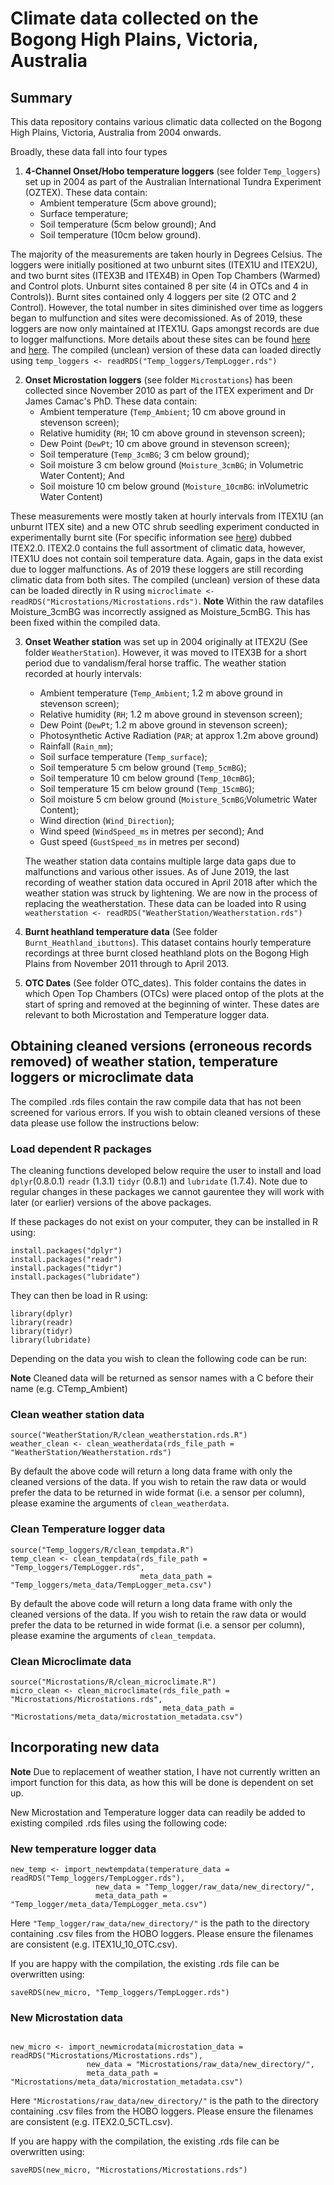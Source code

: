 # Climate data collected on the Bogong High Plains, Victoria, Australia

## Summary

This data repository contains various climatic data collected on the Bogong High Plains, Victoria, Australia from 2004 onwards.

Broadly, these data fall into four types

1. **4-Channel Onset/Hobo temperature loggers** (see folder `Temp_loggers`) set up in 2004 as part of the Australian International Tundra Experiment (OZTEX). These data contain:
	-	Ambient temperature (5cm above ground);
	-	Surface temperature;
	-	Soil temperature (5cm below ground); And
	-	Soil temperature (10cm below ground).

The majority of the measurements are taken hourly in Degrees Celsius. The loggers were initially positioned at two unburnt sites (ITEX1U and ITEX2U), and two burnt sites (ITEX3B and ITEX4B) in Open Top Chambers (Warmed) and Control plots. Unburnt sites contained 8 per site (4 in OTCs and 4 in Controls)). Burnt sites contained only 4 loggers per site (2 OTC and 2 Control). However, the total number in sites diminished over time as loggers began to mulfunction and sites were decomissioned. As of 2019, these loggers are now only maintained at ITEX1U. Gaps amongst records are due to logger malfunctions. More details about these sites can be found [here](https://link.springer.com/article/10.1007/s00442-015-3261-2) and [here](https://www.publish.csiro.au/bt/BT08018). The compiled (unclean) version of these data can loaded directly using `temp_loggers <- readRDS("Temp_loggers/TempLogger.rds")`

2.	**Onset Microstation loggers** (see folder `Microstations`) has been collected since November 2010 as part of the ITEX experiment and Dr James Camac's PhD. These data contain:
	-	Ambient temperature (`Temp_Ambient`; 10 cm above ground in stevenson screen);
	-	Relative humidity (`RH`; 10 cm above ground in stevenson screen);
	-	Dew Point (`DewPt`; 10 cm above ground in stevenson screen);
	-	Soil temperature (`Temp_3cmBG`; 3 cm below ground);
	- 	Soil moisture 3 cm below ground (`Moisture_3cmBG`; in Volumetric Water Content); And
	- 	Soil moisture 10 cm below ground (`Moisture_10cmBG`: inVolumetric Water Content)

These measurements were mostly taken at hourly intervals from ITEX1U (an unburnt ITEX site) and a new OTC shrub seedling experiment conducted in experimentally burnt site (For specific information see [here](https://onlinelibrary.wiley.com/doi/abs/10.1111/gcb.13614)) dubbed ITEX2.0. ITEX2.0 contains the full assortment of climatic data, however, ITEX1U does not contain soil temperature data. Again, gaps in the data exist due to logger malfunctions. As of 2019 these loggers are still recording climatic data from both sites. The compiled (unclean) version of these data can be loaded directly in R using `microclimate <- readRDS("Microstations/Microstations.rds")`. **Note** Within the raw datafiles Moisture_3cmBG was incorrectly assigned as Moisture_5cmBG. This has been fixed within the compiled data.

3.	**Onset Weather station** was set up in 2004 originally at ITEX2U (See folder `WeatherStation`). However, it was moved to ITEX3B for a short period due to vandalism/feral horse traffic. The weather station recorded at hourly intervals:
	-	Ambient temperature (`Temp_Ambient`; 1.2 m above ground in stevenson screen);
	-	Relative humidity (`RH`; 1.2 m above ground in stevenson screen);
	-	Dew Point (`DewPt`; 1.2 m above ground in stevenson screen);
	-	Photosynthetic Active Radiation (`PAR`; at approx 1.2m above ground)
	-	Rainfall (`Rain_mm`);
	-	Soil surface temperature (`Temp_surface`);
	-	Soil temperature 5 cm below ground (`Temp_5cmBG`);
	-	Soil temperature 10 cm below ground (`Temp_10cmBG`);
	-	Soil temperature 15 cm below ground (`Temp_15cmBG`);
	- 	Soil moisture 5 cm below ground (`Moisture_5cmBG`;Volumetric Water Content); 
	- 	Wind direction (`Wind_Direction`);
	-	Wind speed (`WindSpeed_ms` in metres per second); And
	-	Gust speed (`GustSpeed_ms` in metres per second)

	The weather station data contains multiple large data gaps due to malfunctions and various other issues. As of June 2019, the last recording of weather station data occured in April 2018 after which the weather station was struck by lightening. We are now in the process of replacing the weatherstation. These data can be loaded into R using `weatherstation <- readRDS("WeatherStation/Weatherstation.rds")`

4.	**Burnt heathland temperature data** (See folder `Burnt_Heathland_ibuttons`). This dataset contains hourly temperature recordings at three burnt closed heathland plots on the Bogong High Plains from November 2011 through to April 2013.

5.	**OTC Dates** (See folder OTC_dates). This folder contains the dates in which Open Top Chambers (OTCs) were placed ontop of the plots at the start of spring and removed at the beginning of winter. These dates are relevant to both Microstation and Temperature logger data.


## Obtaining cleaned versions (erroneous records removed) of weather station, temperature loggers or microclimate data

The compiled .rds files contain the raw compile data that has not been screened for various errors. If you wish to obtain cleaned versions of these data please use follow the instructions below:

### Load dependent R packages

The cleaning functions developed below require the user to install and load `dplyr`(0.8.0.1) `readr` (1.3.1) `tidyr` (0.8.1) and `lubridate` (1.7.4). Note due to regular changes in these packages we cannot gaurentee they will work with later (or earlier) versions of the above packages.

If these packages do not exist on your computer, they can be installed in R using:

```
install.packages("dplyr")
install.packages("readr")
install.packages("tidyr")
install.packages("lubridate")
```

They can then be load in R using:
```
library(dplyr)
library(readr)
library(tidyr)
library(lubridate)
```

Depending on the data you wish to clean the following code can be run:

**Note** Cleaned data will be returned as sensor names with a C before their name (e.g. CTemp_Ambient)

### Clean weather station data

```
source("WeatherStation/R/clean_weatherstation.rds.R")
weather_clean <- clean_weatherdata(rds_file_path = "WeatherStation/Weatherstation.rds") 
```

By default the above code will return a long data frame with only the cleaned versions of the data. If you wish to retain the raw data or would prefer the data to be returned in wide format (i.e. a sensor per column), please examine the arguments of `clean_weatherdata`.


### Clean Temperature logger data

```
source("Temp_loggers/R/clean_tempdata.R")
temp_clean <- clean_tempdata(rds_file_path = "Temp_loggers/TempLogger.rds",
                             meta_data_path = "Temp_loggers/meta_data/TempLogger_meta.csv")
```

By default the above code will return a long data frame with only the cleaned versions of the data. If you wish to retain the raw data or would prefer the data to be returned in wide format (i.e. a sensor per column), please examine the arguments of `clean_tempdata`.

### Clean Microclimate data

```
source("Microstations/R/clean_microclimate.R")
micro_clean <- clean_microclimate(rds_file_path = "Microstations/Microstations.rds",
                                  meta_data_path = "Microstations/meta_data/microstation_metadata.csv")
```


## Incorporating new data
**Note** Due to replacement of weather station, I have not currently written an import function for this data, as how this will be done is dependent on set up.

New Microstation and Temperature logger data can readily be added to existing compiled .rds files using the following code:


### New temperature logger data

```
new_temp <- import_newtempdata(temperature_data = readRDS("Temp_loggers/TempLogger.rds"),
			       new_data = "Temp_logger/raw_data/new_directory/",
			       meta_data_path = "Temp_logger/meta_data/TempLogger_meta.csv")
```

Here `"Temp_logger/raw_data/new_directory/"` is the path to the directory containing .csv files from the HOBO loggers. Please ensure the filenames are consistent (e.g. ITEX1U_10_OTC.csv).


If you are happy with the compilation, the existing .rds file can be overwritten using:
```
saveRDS(new_micro, "Temp_loggers/TempLogger.rds")
```

### New Microstation data

```

new_micro <- import_newmicrodata(microstation_data = readRDS("Microstations/Microstations.rds"),
				 new_data = "Microstations/raw_data/new_directory/",
				 meta_data_path = "Microstations/meta_data/microstation_metadata.csv")
```

Here `"Microstations/raw_data/new_directory/"` is the path to the directory containing .csv files from the HOBO loggers. Please ensure the filenames are consistent (e.g. ITEX2.0_5CTL.csv).


If you are happy with the compilation, the existing .rds file can be overwritten using:
```
saveRDS(new_micro, "Microstations/Microstations.rds")
```
